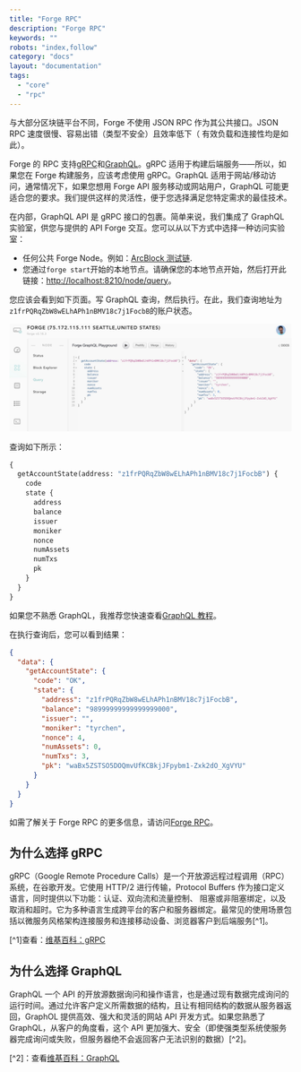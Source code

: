 ```yaml
---
title: "Forge RPC"
description: "Forge RPC"
keywords: ""
robots: "index,follow"
category: "docs"
layout: "documentation"
tags:
  - "core"
  - "rpc"
---
```


与大部分区块链平台不同，Forge 不使用 JSON RPC 作为其公共接口。JSON RPC 速度很慢、容易出错（类型不安全）且效率低下（ 有效负载和连接性均是如此）。

Forge 的 RPC 支持[gRPC](https://grpc.io/)和[GraphQL](https://graphql.org/)。gRPC 适用于构建后端服务——所以，如果您在 Forge 构建服务，应该考虑使用 gRPC。GraphQL 适用于网站/移动访问，通常情况下，如果您想用 Forge API 服务移动或网站用户，GraphQL 可能更适合您的要求。我们提供这样的灵活性，便于您选择满足您特定需求的最佳技术。

在内部，GraphQL API 是 gRPC 接口的包裹。简单来说，我们集成了 GraphQL 实验室，供您与提供的 API Forge 交互。您可以从以下方式中选择一种访问实验室：

- 任何公共 Forge Node。例如：[ArcBlock 测试链](http://abt-test.arcblock.co:8210/node/query).
- 您通过`forge start`开始的本地节点。请确保您的本地节点开始，然后打开此链接：[http://localhost:8210/node/query](http://localhost:8210/node/query)。

您应该会看到如下页面。写 GraphQL 查询，然后执行。在此，我们查询地址为`z1frPQRqZbW8wELhAPh1nBMV18c7j1FocbB`的账户状态。

![Forge GraphQL Playground](../../assets/images/forge_playground.jpg)

查询如下所示：

```graphql
{
  getAccountState(address: "z1frPQRqZbW8wELhAPh1nBMV18c7j1FocbB") {
    code
    state {
      address
      balance
      issuer
      moniker
      nonce
      numAssets
      numTxs
      pk
    }
  }
}
```

如果您不熟悉 GraphQL，我推荐您快速查看[GraphQL 教程](https://www.graphql.com/tutorials/)。

在执行查询后，您可以看到结果：

```json
{
  "data": {
    "getAccountState": {
      "code": "OK",
      "state": {
        "address": "z1frPQRqZbW8wELhAPh1nBMV18c7j1FocbB",
        "balance": "98999999999999999000",
        "issuer": "",
        "moniker": "tyrchen",
        "nonce": 4,
        "numAssets": 0,
        "numTxs": 3,
        "pk": "waBx5ZSTSO5DOQmvUfKCBkjJFpybm1-Zxk2dO_XgVYU"
      }
    }
  }
}
```

如需了解关于 Forge RPC 的更多信息，请访问[Forge RPC](../../rpc)。

## 为什么选择 gRPC

gRPC（Google Remote Procedure Calls）是一个开放源远程过程调用（RPC）系统，在谷歌开发。它使用 HTTP/2 进行传输，Protocol Buffers 作为接口定义语言，同时提供以下功能：认证、双向流和流量控制、 阻塞或非阻塞绑定，以及取消和超时。它为多种语言生成跨平台的客户和服务器绑定。最常见的使用场景包括以微服务风格架构连接服务和连接移动设备、浏览器客户到后端服务[^1]。

[^1]查看：[维基百科：gRPC](https://en.wikipedia.org/wiki/GRPC)

## 为什么选择 GraphQL

GraphQL 一个 API 的开放源数据询问和操作语言，也是通过现有数据完成询问的运行时间。通过允许客户定义所需数据的结构，且让有相同结构的数据从服务器返回，GraphOL 提供高效、强大和灵活的网站 API 开发方式。如果您熟悉了 GraphQL，从客户的角度看，这个 API 更加强大、安全（即使强类型系统使服务器完成询问或失败，但服务器绝不会返回客户无法识别的数据）[^2]。

[^2]：查看[维基百科：GraphQL](<[https://en.wikipedia.org/wiki/GRPC](https://en.wikipedia.org/wiki/GraphQL)>)

<!--stackedit_data:
eyJoaXN0b3J5IjpbLTEyNDY2MDA1NjYsLTE2ODM3NDY2MzgsNz
Y0MzY1MDIxLDE5MzY5OTk3NTQsLTE1OTMzNTY1MjAsMTk5MTg1
MDQ2OCwxNjY0MzA2OTc1XX0=
-->

